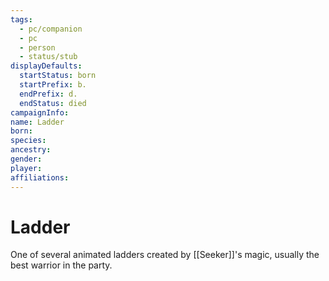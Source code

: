 ```yaml
---
tags:
  - pc/companion
  - pc
  - person
  - status/stub
displayDefaults:
  startStatus: born
  startPrefix: b.
  endPrefix: d.
  endStatus: died
campaignInfo: 
name: Ladder
born: 
species: 
ancestry: 
gender: 
player: 
affiliations:
---
```

# Ladder

One of several animated ladders created by [[Seeker]]'s magic, usually the best warrior in the party. 